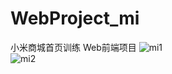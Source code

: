 # WebProject_mi
小米商城首页训练 Web前端项目
<img src="https://pic3.zhimg.com/50/v2-048bb875345f10963caf5c51caa04e96_r.jpg"  alt="mi1" /><br/>
<img src="https://pic2.zhimg.com/50/v2-336baa6252cb678c5b1fb2e679537083_r.jpg.jpg"  alt="mi2" />
